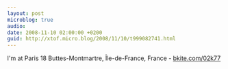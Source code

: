 ```yaml
---
layout: post
microblog: true
audio: 
date: 2008-11-10 02:00:00 +0200
guid: http://xtof.micro.blog/2008/11/10/t999082741.html
---
```

I'm at Paris 18 Buttes-Montmartre, Île-de-France, France - [bkite.com/02k77](http://bkite.com/02k77)
